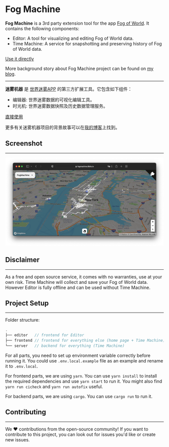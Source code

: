 # Fog Machine

**Fog Machine** is a 3rd party extension tool for the app [Fog of World](https://fogofworld.app/en/). It contains the following components:
- Editor: A tool for visualizing and editing Fog of World data.
- Time Machine: A service for snapshotting and preserving history of Fog of World data.

[Use it directly](https://fogmachine.8bits.io/)

More background story about Fog Machine project can be found on [my blog](https://www.zijun.dev/en/tags/fog-of-world/).

---
**迷雾机器** 是 [世界迷雾APP](https://fogofworld.app/zh-hans/) 的第三方扩展工具。它包含如下组件：
- 编辑器: 世界迷雾数据的可视化编辑工具。
- 时光机: 世界迷雾数据快照及历史数据管理服务。

[直接使用](https://fogmachine.8bits.io/)

更多有关迷雾机器项目的背景故事可以在[我的博客](https://www.zijun.dev/zh/tags/fog-of-world/)上找到。

## Screenshot
---
<!-- TODO -->
![Editor Screenshot (New York)](.github/landscape.png)

## Disclaimer
---
As a free and open source service, it comes with no warranties, use at your own risk.
Time Machine will collect and save your Fog of World data. However Editor is fully offline and can be used without Time Machine.

## Project Setup 
---

Folder structure:
```c
.
├── editor   // frontend for Editor
├── frontend // frontend for everything else (home page + Time Machine)
└── server   // backend for everything (Time Machine)
```

For all parts, you need to set up environment variable correctly before running it. You could use `.env.local.example` file as an example and rename it to `.env.local`.

For frontend parts, we are using `yarn`. You can use `yarn install` to install the required dependencies and use `yarn start` to run it. You might also find `yarn run cicheck` and `yarn run autofix` useful.

For backend parts, we are using `cargo`. You can use `cargo run` to run it.

## Contributing
---
We ❤️ contributions from the open-source community! If you want to contribute to this project, you can look out for issues you'd like or create new issues.